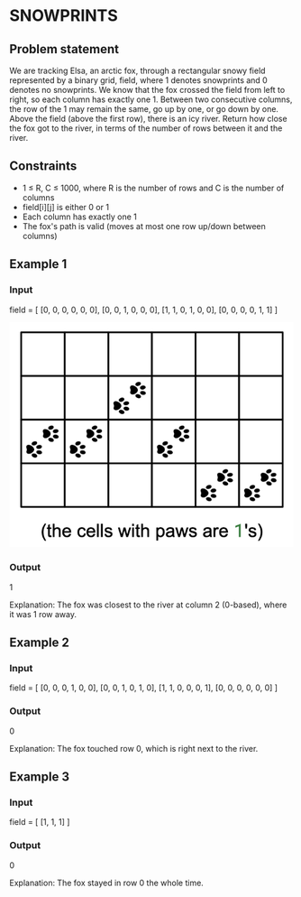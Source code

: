# SNOWPRINTS

## Problem statement

We are tracking Elsa, an arctic fox, through a rectangular snowy field represented by a binary grid, field, where 1
denotes snowprints and 0 denotes no snowprints. We know that the fox crossed the field from left to right, so each
column has exactly one 1. Between two consecutive columns, the row of the 1 may remain the same, go up by one, or go
down by one. Above the field (above the first row), there is an icy river. Return how close the fox got to the river, in
terms of the number of rows between it and the river.

## Constraints

- 1 ≤ R, C ≤ 1000, where R is the number of rows and C is the number of columns
- field[i][j] is either 0 or 1
- Each column has exactly one 1
- The fox's path is valid (moves at most one row up/down between columns)

## Example 1

### Input

field = [
[0, 0, 0, 0, 0, 0],
[0, 0, 1, 0, 0, 0],
[1, 1, 0, 1, 0, 0],
[0, 0, 0, 0, 1, 1]
]

![snow-prints](snowprints-1.png)

### Output

1

Explanation: The fox was closest to the river at column 2 (0-based), where it
was 1 row away.

## Example 2

### Input

field = [
[0, 0, 0, 1, 0, 0],
[0, 0, 1, 0, 1, 0],
[1, 1, 0, 0, 0, 1],
[0, 0, 0, 0, 0, 0]
]

### Output

0

Explanation: The fox touched row 0, which is right next to the river.

## Example 3

### Input

field = [
[1, 1, 1]
]

### Output

0

Explanation: The fox stayed in row 0 the whole time.